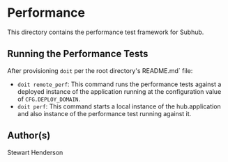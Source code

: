 # Performance

This directory contains the performance test framework for Subhub.

## Running the Performance Tests

After provisioning `doit` per the root directory's README.md` file:

* `doit remote_perf`: This command runs the performance tests against a deployed
instance of the application running at the configuration value of `CFG.DEPLOY_DOMAIN`.
* `doit perf`: This command starts a local instance of the hub.application and also
instance of the performance test running against it.

## Author(s)

Stewart Henderson